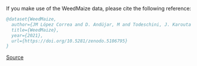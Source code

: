 If you make use of the WeedMaize data, please cite the following reference:

``` bibtex 
@dataset{WeedMaize,
  author={JM López Correa and D. Andújar, M and Todeschini, J. Karouta and JM Begochea and Ribeiro A},
  title={WeedMaize},
  year={2021},
  url={https://doi.org/10.5281/zenodo.5106795}
}
```

[Source](https://zenodo.org/record/5106795#.Yk_sVn9Bzmg)
